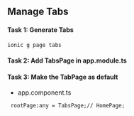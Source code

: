 ## Manage Tabs

#### Task 1: Generate Tabs
```
ionic g page tabs
```

#### Task 2: Add TabsPage in app.module.ts


#### Task 3: Make the TabPage as default
* app.component.ts
```
 rootPage:any = TabsPage;// HomePage;
 ```
 
